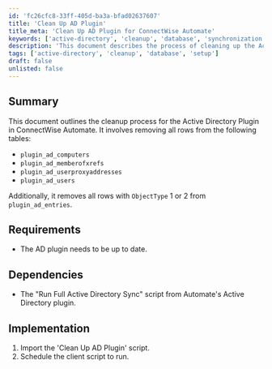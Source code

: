 ```yaml
---
id: 'fc26cfc8-33ff-405d-ba3a-bfad02637607'
title: 'Clean Up AD Plugin'
title_meta: 'Clean Up AD Plugin for ConnectWise Automate'
keywords: ['active-directory', 'cleanup', 'database', 'synchronization']
description: 'This document describes the process of cleaning up the Active Directory Plugin in ConnectWise Automate by removing unnecessary rows from specific tables and ensuring that the plugin is up to date. It outlines the requirements and dependencies for successful implementation.'
tags: ['active-directory', 'cleanup', 'database', 'setup']
draft: false
unlisted: false
---
```


## Summary

This document outlines the cleanup process for the Active Directory Plugin in ConnectWise Automate. It involves removing all rows from the following tables:

- `plugin_ad_computers`
- `plugin_ad_memberofxrefs`
- `plugin_ad_userproxyaddresses`
- `plugin_ad_users`

Additionally, it removes all rows with `ObjectType` 1 or 2 from `plugin_ad_entries`.

## Requirements

- The AD plugin needs to be up to date.

## Dependencies

- The "Run Full Active Directory Sync" script from Automate's Active Directory plugin.

## Implementation

1. Import the 'Clean Up AD Plugin' script.
2. Schedule the client script to run.

